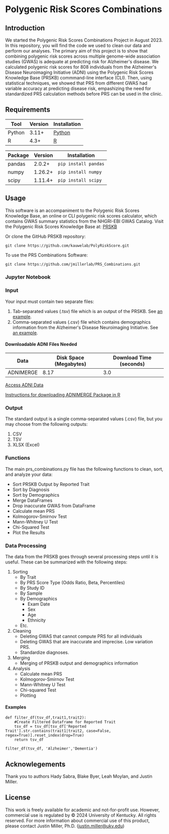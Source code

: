# Polygenic Risk Scores Combinations

## Introduction
We started the Polygenic Risk Scores Combinations Project in August 2023. In this repository, you will find the code we used to clean our data and perform our analyses. The primary aim of this project is to show that combining polygenic risk scores across multiple genome-wide association studies (GWAS) is adequate at predicting risk for Alzheimer's disease.
We calculated polygenic risk scores for 808 individuals from the Alzheimer's Disease Neuroimaging Initiative (ADNI) using the Polygenic Risk Scores Knowledge Base (PRSKB) commmand-line interface (CLI). Then, using statistical techniques, we showed that PRS from different GWAS had variable accuracy at predicting disease risk, empashizing the need for standardized PRS calculation methods before PRS can be used in the clinic.

## Requirements
| Tool  | Version | Installation |
| --- | --- | --- | 
| Python  | 3.11+ | [Python](https://www.python.org/downloads/) |
| R | 4.3+ | [R](https://cran.rstudio.com/index.html) |

| Package | Version | Installation |
| --- | --- | --- |
| pandas | 2.0.2+ | `pip install pandas` |
| numpy | 1.26.2+ | `pip install numpy` |
| scipy | 1.11.4+ | `pip install scipy` |

## Usage
This software is an accompaniment to the Polygenic Risk Scores Knowledge Base, an online or CLI polygenic risk scores calculator, which contains GWAS summary statistics from the NHGRI-EBI GWAS Catalog. Visit the Polygenic Risk Scores Knowledge Base at: [PRSKB](https://prs.byu.edu/)

Or clone the GitHub PRSKB repository:

``` git clone https://github.com/kauwelab/PolyRiskScore.git ```

To use the PRS Combinations Software:

``` git clone https://github.com/jmillerlab/PRS_Combinations.git ```

### Jupyter Notebook

### Input
Your input must contain two separate files:
1. Tab-separated values (.tsv) file which is an output of the PRSKB. See [an example](Examples/PRSKB/samplePRSKBoutput.tsv).
2. Comma-separated values (.csv) file which contains demographics information from the Alzheimer's Disease Neuroimaging Initiative. See [an example](Examples/).

#### Downloadable ADNI Files Needed
| Data  | Disk Space (Megabytes) | Download Time (seconds) |
| ------------- | ------------- | ------------- |
| ADNIMERGE  | 8.17  | 3.0 |

[Access ADNI Data](https://adni.loni.usc.edu/data-samples/access-data/)

[Instructions for downloading ADNIMERGE Package in R](https://adni.bitbucket.io/)

### Output
The standard output is a single comma-separated values (.csv) file, but you may choose from the following outputs:
1. CSV
2. TSV
3. XLSX (Excel)

### Functions

The main prs_combinations.py file has the following functions to clean, sort, and analyze your data:
- Sort PRSKB Output by Reported Trait
- Sort by Diagnosis
- Sort by Demographics
- Merge DataFrames
- Drop inaccurate GWAS from DataFrame
- Calculate mean PRS
- Kolmogorov-Smirnov Test
- Mann-Whitney U Test
- Chi-Squared Test
- Plot the Results

### Data Processing
The data from the PRSKB goes through several processing steps until it is useful. These can be summarized with the following steps:
1. Sorting
    - By Trait
    - By PRS Score Type (Odds Ratio, Beta, Percentiles)
    - By Study ID
    - By Sample
    - By Demographics
        - Exam Date
        - Sex
        - Age
        - Ethnicity 
    - Etc.
2. Cleaning
    - Deleting GWAS that cannot compute PRS for all individuals
    - Deleting GWAS that are inaccurate and imprecise. Low variation PRS.
    - Standardize diagnoses.
4. Merging
   - Merging of PRSKB output and demographics information
5. Analysis
   - Calculate mean PRS
   - Kolmogorov-Smirnov Test
   - Mann-Whitney U Test
   - Chi-squared Test
   - Plotting

#### Examples

```
def filter_df(tsv_df,trait1,trait2):
    #Create Filtered Dataframe for Reported Trait
    tsv_df = tsv_df[tsv_df['Reported Trait'].str.contains(trait1|trait2, case=False, regex=True)].reset_index(drop=True)
    return tsv_df

filter_df(tsv_df, 'Alzheimer','Dementia')
```

## Acknowlegements
Thank you to authors Hady Sabra, Blake Byer, Leah Moylan, and Justin Miller.

## License
This work is freely available for academic and not-for-profit use. However, commercial use is regulated by © 2024 University of Kentucky. All rights reserved. For more information about commercial use of this product, please contact Justin Miller, Ph.D. (justin.miller@uky.edu)

